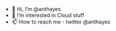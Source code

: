 - 👋 Hi, I’m @anthayes
- 👀 I’m interested in Cloud stuff
- 📫 How to reach me - twitter @anthayes

<!---
anthayes/anthayes is a ✨ special ✨ repository because its `README.md` (this file) appears on your GitHub profile.
You can click the Preview link to take a look at your changes.
--->
